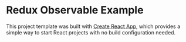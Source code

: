 # Redux Observable Example

This project template was built with [Create React App](https://github.com/facebookincubator/create-react-app), which provides a simple way to start React projects with no build configuration needed.

